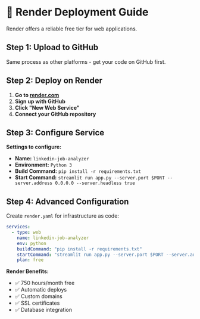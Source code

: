 # 🎨 Render Deployment Guide

Render offers a reliable free tier for web applications.

## Step 1: Upload to GitHub
Same process as other platforms - get your code on GitHub first.

## Step 2: Deploy on Render

1. **Go to [render.com](https://render.com)**
2. **Sign up with GitHub**
3. **Click "New Web Service"**
4. **Connect your GitHub repository**

## Step 3: Configure Service

**Settings to configure:**
- **Name:** `linkedin-job-analyzer`
- **Environment:** `Python 3`
- **Build Command:** `pip install -r requirements.txt`
- **Start Command:** `streamlit run app.py --server.port $PORT --server.address 0.0.0.0 --server.headless true`

## Step 4: Advanced Configuration

Create `render.yaml` for infrastructure as code:
```yaml
services:
  - type: web
    name: linkedin-job-analyzer
    env: python
    buildCommand: "pip install -r requirements.txt"
    startCommand: "streamlit run app.py --server.port $PORT --server.address 0.0.0.0 --server.headless true"
    plan: free
```

**Render Benefits:**
- ✅ 750 hours/month free
- ✅ Automatic deploys
- ✅ Custom domains
- ✅ SSL certificates
- ✅ Database integration